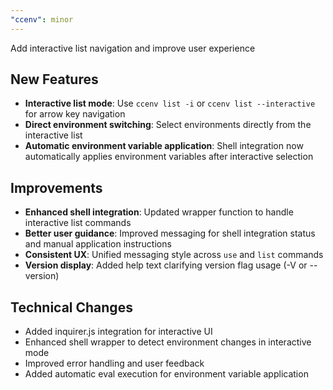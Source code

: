 ```yaml
---
"ccenv": minor
---
```


Add interactive list navigation and improve user experience

## New Features
- **Interactive list mode**: Use `ccenv list -i` or `ccenv list --interactive` for arrow key navigation
- **Direct environment switching**: Select environments directly from the interactive list
- **Automatic environment variable application**: Shell integration now automatically applies environment variables after interactive selection

## Improvements  
- **Enhanced shell integration**: Updated wrapper function to handle interactive list commands
- **Better user guidance**: Improved messaging for shell integration status and manual application instructions
- **Consistent UX**: Unified messaging style across `use` and `list` commands
- **Version display**: Added help text clarifying version flag usage (-V or --version)

## Technical Changes
- Added inquirer.js integration for interactive UI
- Enhanced shell wrapper to detect environment changes in interactive mode
- Improved error handling and user feedback
- Added automatic eval execution for environment variable application